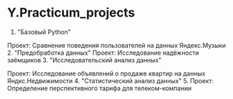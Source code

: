 # Y.Practicum_projects
1. "Базовый Python"

Проект: Сравнение поведения пользователей на данных Яндекс.Музыки
2. "Предобработка данных"
Проект: Исследование надёжности заёмщиков
3. "Исследовательский анализ данных" 

Проект: Исследование объявлений о продаже квартир на данных Яндкс.Недвижимости
4. "Статистический анализ данных"
5. 
Проект: Определение перспективного тарифа для телеком-компании
